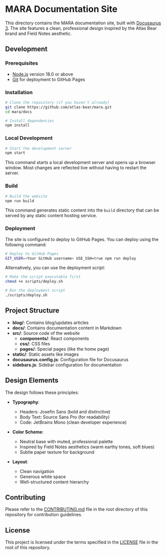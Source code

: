 # MARA Documentation Site

This directory contains the MARA documentation site, built with [Docusaurus 3](https://docusaurus.io/). The site features a clean, professional design inspired by the Atlas Bear brand and Field Notes aesthetic.

## Development

### Prerequisites

- [Node.js](https://nodejs.org/en/download/) version 18.0 or above
- [Git](https://git-scm.com/downloads) for deployment to GitHub Pages

### Installation

```bash
# Clone the repository (if you haven't already)
git clone https://github.com/atlas-bear/mara.git
cd mara/docs

# Install dependencies
npm install
```

### Local Development

```bash
# Start the development server
npm start
```

This command starts a local development server and opens up a browser window. Most changes are reflected live without having to restart the server.

### Build

```bash
# Build the website
npm run build
```

This command generates static content into the `build` directory that can be served by any static content hosting service.

### Deployment

The site is configured to deploy to GitHub Pages. You can deploy using the following command:

```bash
# Deploy to GitHub Pages
GIT_USER=<Your GitHub username> USE_SSH=true npm run deploy
```

Alternatively, you can use the deployment script:

```bash
# Make the script executable first
chmod +x scripts/deploy.sh

# Run the deployment script
./scripts/deploy.sh
```

## Project Structure

- **blog/**: Contains blog/updates articles
- **docs/**: Contains documentation content in Markdown
- **src/**: Source code of the website
  - **components/**: React components
  - **css/**: CSS files
  - **pages/**: Special pages (like the home page)
- **static/**: Static assets like images
- **docusaurus.config.js**: Configuration file for Docusaurus
- **sidebars.js**: Sidebar configuration for documentation

## Design Elements

The design follows these principles:

- **Typography**:
  - Headers: Josefin Sans (bold and distinctive)
  - Body Text: Source Sans Pro (for readability)
  - Code: JetBrains Mono (clean developer experience)

- **Color Scheme**:
  - Neutral base with muted, professional palette
  - Inspired by Field Notes aesthetics (warm earthy tones, soft blues)
  - Subtle paper texture for background

- **Layout**:
  - Clean navigation
  - Generous white space
  - Well-structured content hierarchy

## Contributing

Please refer to the [CONTRIBUTING.md](../CONTRIBUTING.md) file in the root directory of this repository for contribution guidelines.

## License

This project is licensed under the terms specified in the [LICENSE](../LICENSE) file in the root of this repository.
